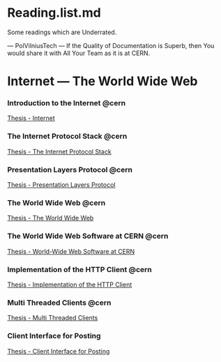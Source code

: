 # Reading.list.md
Some readings which are Underrated.

— PolVilniusTech 
— If the Quality of Documentation is Superb, then You would share it with All Your Team as it is at CERN.

# Internet — The World Wide Web

### Introduction to the Internet @cern
[Thesis - Internet](https://www.w3.org/People/Frystyk/thesis/Internet.html)

### The Internet Protocol Stack @cern
[Thesis - The Internet Protocol Stack](https://www.w3.org/People/Frystyk/thesis/TcpIp.html)

### Presentation Layers Protocol @cern
[Thesis - Presentation Layers Protocol](https://www.w3.org/People/Frystyk/thesis/Presentation.html)

### The World Wide Web @cern
[Thesis - The World Wide Web](https://www.w3.org/People/Frystyk/thesis/WWW.html)

### The World Wide Web Software at CERN @cern
[Thesis - World-Wide Web Software at CERN](https://www.w3.org/People/Frystyk/thesis/Software.html)

### Implementation of the HTTP Client @cern
[Thesis - Implementation of the HTTP Client](https://www.w3.org/People/Frystyk/thesis/HTTPFeatures.html)

### Multi Threaded Clients @cern
[Thesis - Multi Threaded Clients](https://www.w3.org/People/Frystyk/thesis/multithread.html)

### Client Interface for Posting
[Thesis - Client Interface for Posting](https://www.w3.org/People/Frystyk/thesis/ClientPost.html)

